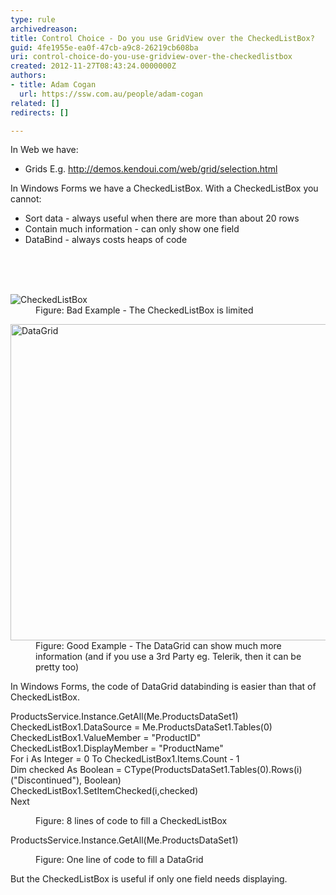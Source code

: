 ```yaml
---
type: rule
archivedreason: 
title: Control Choice - Do you use GridView over the CheckedListBox?
guid: 4fe1955e-ea0f-47cb-a9c8-26219cb608ba
uri: control-choice-do-you-use-gridview-over-the-checkedlistbox
created: 2012-11-27T08:43:24.0000000Z
authors:
- title: Adam Cogan
  url: https://ssw.com.au/people/adam-cogan
related: []
redirects: []

---
```



<div>In Web we have&#58;<br></div>
<ul><li>Grids E.g. <a href="http&#58;//demos.kendoui.com/web/grid/selection.html">http&#58;//demos.kendoui.com/web/grid/selection.html</a> <img title="You are now leaving SSW" src="http&#58;//www.ssw.com.au/ssw/images/external.gif" alt="" /></li></ul>
<div>In Windows Forms we have a CheckedListBox. With a CheckedListBox you cannot&#58;</div>
<ul><li>Sort data - always useful when there are more than about 20 rows</li>
<li>Contain much information - can only show one field</li>
<li>DataBind - always costs heaps of code</li></ul>
<br><excerpt class='endintro'></excerpt><br>
​​
<dl class="badImage"><dt> <img alt="CheckedListBox" src="http&#58;//www.ssw.com.au/ssw/Standards/Rules/Images/UsingCheckedListBox.gif" /> </dt><dd>Figure&#58; Bad Example - The CheckedListBox is limited</dd></dl><dl class="goodImage"><dt> <img alt="DataGrid" src="http&#58;//www.ssw.com.au/ssw/Standards/Rules/Images/UsingDataGrid.gif" width="601" height="506" /> </dt><dd>Figure&#58; Good Example - The DataGrid can show much more information (and if you use a 3rd Party eg. Telerik, then it can be pretty too)</dd></dl><div>In Windows Forms, the code of DataGrid databinding is easier than that of CheckedListBox.</div><dl class="badCode"><dt><p>ProductsService.Instance.GetAll(Me.ProductsDataSet1)<br>CheckedListBox1.DataSource = Me.ProductsDataSet1.Tables(0)<br>CheckedListBox1.ValueMember = &quot;ProductID&quot;<br>CheckedListBox1.DisplayMember = &quot;ProductName&quot;<br>For i As Integer = 0 To CheckedListBox1.Items.Count - 1<br>Dim checked As Boolean = CType(ProductsDataSet1.Tables(0).Rows(i)(&quot;Discontinued&quot;), Boolean)<br>CheckedListBox1.SetItemChecked(i,checked)<br>Next ​<br></p></dt><dd>Figure&#58; 8 lines of code to fill a CheckedListBox</dd></dl><dl class="goodCode"><dt><p>ProductsService.Instance.GetAll(Me.ProductsDataSet1)</p></dt><dd>Figure&#58; One line of code to fill a DataGrid</dd></dl><div>But the CheckedListBox is useful if only one field needs displaying.</div>


